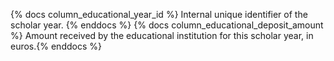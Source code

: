 {% docs column_educational_year_id %} Internal unique identifier of the scholar year. {% enddocs %}
{% docs column_educational_deposit_amount %} Amount received by the educational institution for this scholar year, in euros.{% enddocs %}
